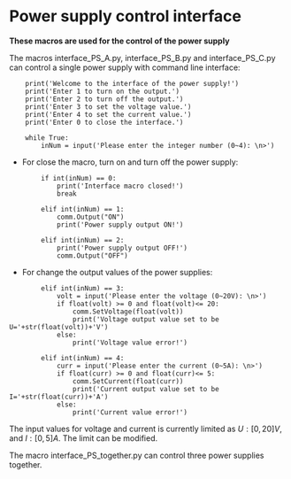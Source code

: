 # Power supply control interface

**These macros are used for the control of the power supply**

The macros interface_PS_A.py, interface_PS_B.py and interface_PS_C.py
can control a single power supply with command line interface:
```
    print('Welcome to the interface of the power supply!')
    print('Enter 1 to turn on the output.')
    print('Enter 2 to turn off the output.')
    print('Enter 3 to set the voltage value.')
    print('Enter 4 to set the current value.')
    print('Enter 0 to close the interface.')

    while True:
        inNum = input('Please enter the integer number (0~4): \n>')
```

- For close the macro, turn on and turn off the power supply:
```
        if int(inNum) == 0:
            print('Interface macro closed!')
            break

        elif int(inNum) == 1:
            comm.Output("ON")
            print('Power supply output ON!')

        elif int(inNum) == 2:
            print('Power supply output OFF!')
            comm.Output("OFF")
```
- For change the output values of the power supplies:
```
        elif int(inNum) == 3:
            volt = input('Please enter the voltage (0~20V): \n>')
            if float(volt) >= 0 and float(volt)<= 20:
                comm.SetVoltage(float(volt))
                print('Voltage output value set to be U='+str(float(volt))+'V')
            else:
                print('Voltage value error!')

        elif int(inNum) == 4:
            curr = input('Please enter the current (0~5A): \n>')
            if float(curr) >= 0 and float(curr)<= 5:
                comm.SetCurrent(float(curr))
                print('Current output value set to be I='+str(float(curr))+'A')
            else:
                print('Current value error!')
```
The input values for voltage and current is currently limited as $U:[0,20]V$, and $I: [0,5]A$. The limit can be modified.


The macro interface_PS_together.py 
can control three power supplies together.

